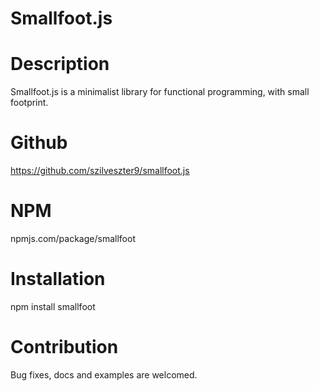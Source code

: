 # Smallfoot.js #

Description
===========
Smallfoot.js is a minimalist library for functional programming, with small footprint.

Github
======
https://github.com/szilveszter9/smallfoot.js

NPM
===
npmjs.com/package/smallfoot

Installation
============
npm install smallfoot

Contribution
============
Bug fixes, docs and examples are welcomed.
